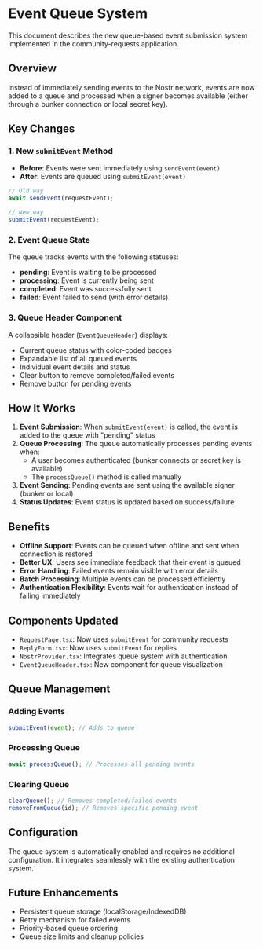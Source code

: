 # Event Queue System

This document describes the new queue-based event submission system implemented in the community-requests application.

## Overview

Instead of immediately sending events to the Nostr network, events are now added to a queue and processed when a signer becomes available (either through a bunker connection or local secret key).

## Key Changes

### 1. New `submitEvent` Method

- **Before**: Events were sent immediately using `sendEvent(event)`
- **After**: Events are queued using `submitEvent(event)`

```typescript
// Old way
await sendEvent(requestEvent);

// New way
submitEvent(requestEvent);
```

### 2. Event Queue State

The queue tracks events with the following statuses:

- **pending**: Event is waiting to be processed
- **processing**: Event is currently being sent
- **completed**: Event was successfully sent
- **failed**: Event failed to send (with error details)

### 3. Queue Header Component

A collapsible header (`EventQueueHeader`) displays:

- Current queue status with color-coded badges
- Expandable list of all queued events
- Individual event details and status
- Clear button to remove completed/failed events
- Remove button for pending events

## How It Works

1. **Event Submission**: When `submitEvent(event)` is called, the event is added to the queue with "pending" status
2. **Queue Processing**: The queue automatically processes pending events when:
   - A user becomes authenticated (bunker connects or secret key is available)
   - The `processQueue()` method is called manually
3. **Event Sending**: Pending events are sent using the available signer (bunker or local)
4. **Status Updates**: Event status is updated based on success/failure

## Benefits

- **Offline Support**: Events can be queued when offline and sent when connection is restored
- **Better UX**: Users see immediate feedback that their event is queued
- **Error Handling**: Failed events remain visible with error details
- **Batch Processing**: Multiple events can be processed efficiently
- **Authentication Flexibility**: Events wait for authentication instead of failing immediately

## Components Updated

- `RequestPage.tsx`: Now uses `submitEvent` for community requests
- `ReplyForm.tsx`: Now uses `submitEvent` for replies
- `NostrProvider.tsx`: Integrates queue system with authentication
- `EventQueueHeader.tsx`: New component for queue visualization

## Queue Management

### Adding Events

```typescript
submitEvent(event); // Adds to queue
```

### Processing Queue

```typescript
await processQueue(); // Processes all pending events
```

### Clearing Queue

```typescript
clearQueue(); // Removes completed/failed events
removeFromQueue(id); // Removes specific pending event
```

## Configuration

The queue system is automatically enabled and requires no additional configuration. It integrates seamlessly with the existing authentication system.

## Future Enhancements

- Persistent queue storage (localStorage/IndexedDB)
- Retry mechanism for failed events
- Priority-based queue ordering
- Queue size limits and cleanup policies
